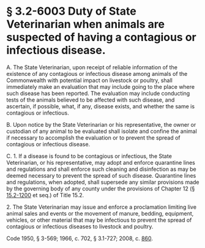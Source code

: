 # § 3.2-6003 Duty of State Veterinarian when animals are suspected of having a contagious or infectious disease.

<p>A. The State Veterinarian, upon receipt of reliable information of the existence of any contagious or infectious disease among animals of the Commonwealth with potential impact on livestock or poultry, shall immediately make an evaluation that may include going to the place where such disease has been reported. The evaluation may include conducting tests of the animals believed to be affected with such disease, and ascertain, if possible, what, if any, disease exists, and whether the same is contagious or infectious.</p><p>B. Upon notice by the State Veterinarian or his representative, the owner or custodian of any animal to be evaluated shall isolate and confine the animal if necessary to accomplish the evaluation or to prevent the spread of contagious or infectious disease.</p><p>C. 1. If a disease is found to be contagious or infectious, the State Veterinarian, or his representative, may adopt and enforce quarantine lines and regulations and shall enforce such cleaning and disinfection as may be deemed necessary to prevent the spread of such disease. Quarantine lines and regulations, when adopted, shall supersede any similar provisions made by the governing body of any county under the provisions of Chapter 12 (§ <a href='http://law.lis.virginia.gov/vacode/15.2-1200/'>15.2-1200</a> et seq.) of Title 15.2.</p><p>2. The State Veterinarian may issue and enforce a proclamation limiting live animal sales and events or the movement of manure, bedding, equipment, vehicles, or other material that may be infectious to prevent the spread of contagious or infectious diseases to livestock and poultry.</p><p>Code 1950, § 3-569; 1966, c. 702, § 3.1-727; 2008, c. <a href='http://lis.virginia.gov/cgi-bin/legp604.exe?081+ful+CHAP0860'>860</a>.</p>